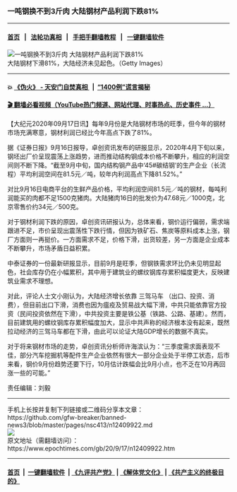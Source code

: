 ### 一吨钢换不到3斤肉 大陆钢材产品利润下跌81%
------------------------

#### [首页](https://github.com/gfw-breaker/banned-news3/blob/master/README.md) &nbsp;&nbsp;|&nbsp;&nbsp; [法轮功真相](https://github.com/begood0513/basic/blob/master/README.md)  &nbsp;&nbsp;|&nbsp;&nbsp; [手把手翻墙教程](https://github.com/gfw-breaker/guides/wiki)  &nbsp;&nbsp;|&nbsp;&nbsp; [一键翻墙软件](https://github.com/gfw-breaker/nogfw/blob/master/README.md)  



<div><img alt="一吨钢换不到3斤肉 大陆钢材产品利润下跌81%" class="attachment-djy_600_400 size-djy_600_400 wp-post-image" src="https://i.epochtimes.com/assets/uploads/2008/06/806241452391093.jpg"/>
<div class="caption">
 大陆钢材下滑81%，大陆经济未见起色。（Getty Images）
</div></div><hr/>

#### 💥 [《伪火》 - 天安门自焚真相 ](http://158.247.195.190:10000/videos/blog/weihuo.html)&nbsp; |&nbsp; [“1400例”谎言揭秘  ](http://158.247.195.190:10000/videos/blog/jiexi1400.html)

#### [ 🎬  翻墙必看视频（YouTube热门频道、网站代理、时事热点、历史事件 ...）](https://github.com/gfw-breaker/links/blob/master/banned.md)

<div><p>
 【大纪元2020年09月17日讯】每年9月份是大陆钢材市场的旺季，但今年的钢材市场充满寒意，钢材利润已经比今年高点下跌了81%。
</p>
<p>
 据《证券日报》9月16日报导，卓创资讯发布的研报显示，2020年4月下旬以来，钢坯出厂价呈现震荡上涨趋势，进而推动结构钢成本价格不断攀升，相应的利润空间则不断下降。“截至9月中旬，国内结构钢产品中‘45#碳结钢’的生产企业（长流程）平均利润空间在81.5元／吨，较年内利润高点下降81.52%。”
</p>
<p>
 对比9月16日电商平台的生鲜产品价格，平均利润空间81.5元／吨的钢材，每吨利润能买的肉都不足1500克猪肉。大陆猪肉16日的批发价为47.68元／1000克，北京零售价约34元／500克。
</p>
<p>
 对于钢材利润下跌的原因，卓创资讯研报认为，总体来看，钢价运行偏弱，需求端跟进不足，市价呈现出震荡性下跌行情，但因为铁矿石、焦炭等原料成本上涨，钢厂方面则一再挺价。一方面需求不足，价格下滑，出货较差，另一方面是企业成本不断攀升，市场矛盾日益积累。
</p>
<p>
 中泰证券的一份最新研报显示，目前9月是旺季，但钢铁需求环比仍未见明显起色，社会库存仍在小幅累积，其中用于建筑业的螺纹钢库存累积幅度更大，反映建筑业需求不理想。
</p>
<p>
 对此，评论人士文小刚认为，大陆经济增长依靠
 <ok href="https://www.epochtimes.com/gb/tag/%E4%B8%89%E9%A9%BE%E9%A9%AC%E8%BD%A6.html">
  三驾马车
 </ok>
 （出口、投资、消费），但目前出口下滑，消费也因为瘟疫及贸易战大幅下滑，中共只能依靠官方投资（民间投资依然在下滑），中共投资主要是铁公基（铁路、公路、基建）。然而，目前建筑用的螺纹钢库存累积幅度加大，显示中共声称的经济根本没有起来，既然拉动经济的三驾马车都在下滑，由此可以论证大陆GDP增长的数据不真实。
</p>
<p>
 对于将来钢材市场的走势，卓创资讯分析师许海滨认为：“三季度需求面表现不佳，部分汽车挖掘机等配件生产企业依然有很大一部分企业处于半停工状态，后市来看，钢价9月份趋势还要下行，10月估计跌幅会比9月小点，也不乏在10月再回涨一些的可能。”
</p>
<p>
 责任编辑：刘毅
</p>
</div>
<hr/>
手机上长按并复制下列链接或二维码分享本文章：<br/>
https://github.com/gfw-breaker/banned-news3/blob/master/pages/nsc413/n12409922.md <br/>
<a href='https://github.com/gfw-breaker/banned-news3/blob/master/pages/nsc413/n12409922.md'><img src='https://github.com/gfw-breaker/banned-news3/blob/master/pages/nsc413/n12409922.md.png'/></a> <br/>
原文地址（需翻墙访问）：https://www.epochtimes.com/gb/20/9/17/n12409922.htm


------------------------
#### [首页](https://github.com/gfw-breaker/banned-news3/blob/master/README.md) &nbsp;|&nbsp; [一键翻墙软件](https://github.com/gfw-breaker/nogfw/blob/master/README.md) &nbsp;| [《九评共产党》](https://github.com/gfw-breaker/9ping.md/blob/master/README.md#九评之一评共产党是什么) | [《解体党文化》](https://github.com/gfw-breaker/jtdwh.md/blob/master/README.md) | [《共产主义的终极目的》](https://github.com/gfw-breaker/gczydzjmd.md/blob/master/README.md)


<img src='http://gfw-breaker.win/banned-news3/pages/nsc413/n12409922.md' width='0px' height='0px'/>